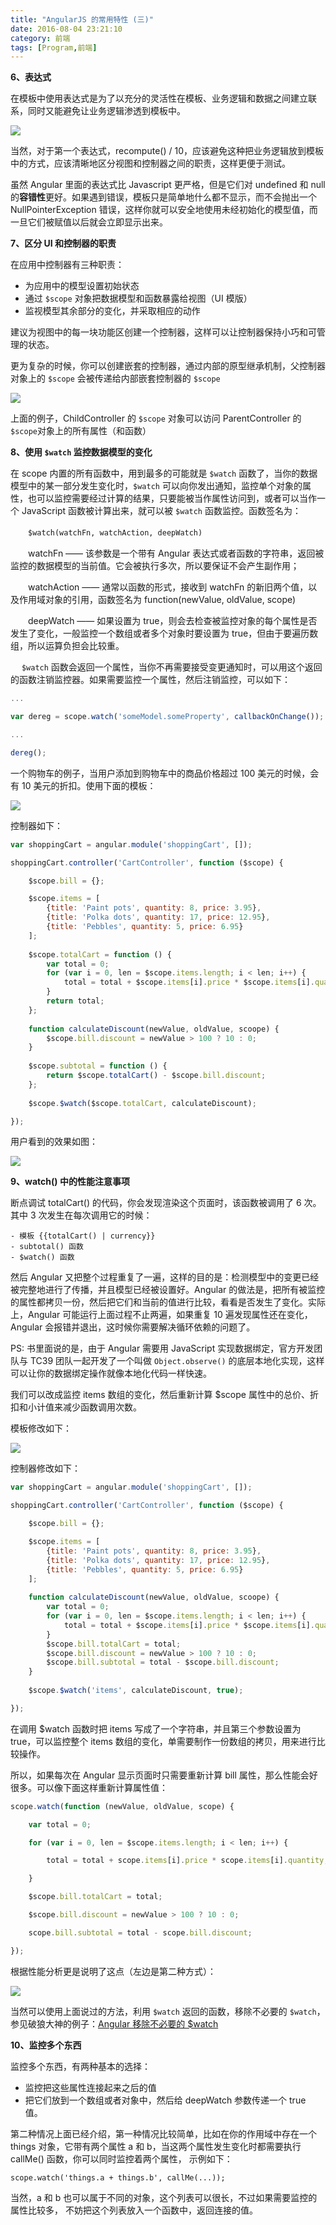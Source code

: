 ```yaml
---
title: "AngularJS 的常用特性 (三)"
date: 2016-08-04 23:21:10
category: 前端
tags: [Program,前端]
---
```

**6、表达式**

在模板中使用表达式是为了以充分的灵活性在模板、业务逻辑和数据之间建立联系，同时又能避免让业务逻辑渗透到模板中。

![](http://p8bc1hri5.bkt.clouddn.com/the-normal-characteristic-of-angular-3-1.png)

当然，对于第一个表达式，recompute() / 10，应该避免这种把业务逻辑放到模板中的方式，应该清晰地区分视图和控制器之间的职责，这样更便于测试。

虽然 Angular 里面的表达式比 Javascript 更严格，但是它们对 undefined 和 null 的**容错性**更好。如果遇到错误，模板只是简单地什么都不显示，而不会抛出一个 NullPointerException 错误，这样你就可以安全地使用未经初始化的模型值，而一旦它们被赋值以后就会立即显示出来。

**7、区分 UI 和控制器的职责**

在应用中控制器有三种职责：

- 为应用中的模型设置初始状态
- 通过 `$scope` 对象把数据模型和函数暴露给视图（UI 模版）
- 监视模型其余部分的变化，并采取相应的动作

建议为视图中的每一块功能区创建一个控制器，这样可以让控制器保持小巧和可管理的状态。

更为复杂的时候，你可以创建嵌套的控制器，通过内部的原型继承机制，父控制器对象上的 `$scope` 会被传递给内部嵌套控制器的 `$scope`

![](http://p8bc1hri5.bkt.clouddn.com/the-normal-characteristic-of-angular-3-2.png)

上面的例子，ChildController 的 `$scope` 对象可以访问 ParentController 的 `$scope`对象上的所有属性（和函数）

**8、使用 `$watch` 监控数据模型的变化**

在 scope 内置的所有函数中，用到最多的可能就是 `$watch` 函数了，当你的数据模型中的某一部分发生变化时，`$watch` 可以向你发出通知，监控单个对象的属性，也可以监控需要经过计算的结果，只要能被当作属性访问到，或者可以当作一个 JavaScript 函数被计算出来，就可以被 `$watch` 函数监控。函数签名为：

　　`$watch(watchFn, watchAction, deepWatch)`

　　watchFn —— 该参数是一个带有 Angular 表达式或者函数的字符串，返回被监控的数据模型的当前值。它会被执行多次，所以要保证不会产生副作用；

　　watchAction —— 通常以函数的形式，接收到 watchFn 的新旧两个值，以及作用域对象的引用，函数签名为 function(newValue, oldValue, scope)

　　deepWatch —— 如果设置为 true，则会去检查被监控对象的每个属性是否发生了变化，一般监控一个数组或者多个对象时要设置为 true，但由于要遍历数组，所以运算负担会比较重。

 　  `$watch` 函数会返回一个属性，当你不再需要接受变更通知时，可以用这个返回的函数注销监控器。如果需要监控一个属性，然后注销监控，可以如下：

```javascript
...

var dereg = scope.watch('someModel.someProperty', callbackOnChange());

...

dereg();
```

一个购物车的例子，当用户添加到购物车中的商品价格超过 100 美元的时候，会有 10 美元的折扣。使用下面的模板：

![](http://p8bc1hri5.bkt.clouddn.com/the-normal-characteristic-of-angular-3-3.png)

控制器如下：

```javascript
var shoppingCart = angular.module('shoppingCart', []);

shoppingCart.controller('CartController', function ($scope) {

    $scope.bill = {};

    $scope.items = [
        {title: 'Paint pots', quantity: 8, price: 3.95},
        {title: 'Polka dots', quantity: 17, price: 12.95},
        {title: 'Pebbles', quantity: 5, price: 6.95}
    ];
    
    $scope.totalCart = function () {
        var total = 0;
        for (var i = 0, len = $scope.items.length; i < len; i++) {
            total = total + $scope.items[i].price * $scope.items[i].quantity;
        }
        return total;
    };
    
    function calculateDiscount(newValue, oldValue, scoope) {
        $scope.bill.discount = newValue > 100 ? 10 : 0;
    }
    
    $scope.subtotal = function () {
        return $scope.totalCart() - $scope.bill.discount;
    };
    
    $scope.$watch($scope.totalCart, calculateDiscount);

});
```

用户看到的效果如图：

![](http://p8bc1hri5.bkt.clouddn.com/the-normal-characteristic-of-angular-3-4.png)

**9、watch() 中的性能注意事项**

断点调试 totalCart() 的代码，你会发现渲染这个页面时，该函数被调用了 6 次。其中 3 次发生在每次调用它的时候：

```
- 模板 {{totalCart() | currency}}
- subtotal() 函数
- $watch() 函数 
```

然后 Angular 又把整个过程重复了一遍，这样的目的是：检测模型中的变更已经被完整地进行了传播，并且模型已经被设置好。Angular 的做法是，把所有被监控的属性都拷贝一份，然后把它们和当前的值进行比较，看看是否发生了变化。实际上，Angular 可能运行上面过程不止两遍，如果重复 10 遍发现属性还在变化，Angular 会报错并退出，这时候你需要解决循环依赖的问题了。

PS: 书里面说的是，由于 Angular 需要用 JavaScript 实现数据绑定，官方开发团队与 TC39 团队一起开发了一个叫做 `Object.observe()` 的底层本地化实现，这样可以让你的数据绑定操作就像本地化代码一样快速。

我们可以改成监控 items 数组的变化，然后重新计算 $scope 属性中的总价、折扣和小计值来减少函数调用次数。

模板修改如下：

![](http://p8bc1hri5.bkt.clouddn.com/the-normal-characteristic-of-angular-3-5.png)

控制器修改如下：

```javascript
var shoppingCart = angular.module('shoppingCart', []);

shoppingCart.controller('CartController', function ($scope) {

    $scope.bill = {};

    $scope.items = [
        {title: 'Paint pots', quantity: 8, price: 3.95},
        {title: 'Polka dots', quantity: 17, price: 12.95},
        {title: 'Pebbles', quantity: 5, price: 6.95}
    ];
    
    function calculateDiscount(newValue, oldValue, scoope) {
        var total = 0;
        for (var i = 0, len = $scope.items.length; i < len; i++) {
            total = total + $scope.items[i].price * $scope.items[i].quantity;
        }
        $scope.bill.totalCart = total;
        $scope.bill.discount = newValue > 100 ? 10 : 0;
        $scope.bill.subtotal = total - $scope.bill.discount;
    }
    
    $scope.$watch('items', calculateDiscount, true);

});
```



在调用 $watch 函数时把 items 写成了一个字符串，并且第三个参数设置为 true，可以监控整个 items 数组的变化，单需要制作一份数组的拷贝，用来进行比较操作。

所以，如果每次在 Angular 显示页面时只需要重新计算 bill 属性，那么性能会好很多。可以像下面这样重新计算属性值：

```javascript
scope.watch(function (newValue, oldValue, scope) {

    var total = 0;

    for (var i = 0, len = $scope.items.length; i < len; i++) {

        total = total + scope.items[i].price * scope.items[i].quantity;

    }

    $scope.bill.totalCart = total;

    $scope.bill.discount = newValue > 100 ? 10 : 0;

    scope.bill.subtotal = total - scope.bill.discount;

});
```

根据性能分析更是说明了这点（左边是第二种方式）：

![](http://p8bc1hri5.bkt.clouddn.com/the-normal-characteristic-of-angular-3-6.png)

当然可以使用上面说过的方法，利用 `$watch` 返回的函数，移除不必要的 `$watch`，参见破狼大神的例子：[Angular 移除不必要的 $watch](https://www.cnblogs.com/whitewolf/p/angularjs-remove-unused-watch.html)

**10、监控多个东西**

监控多个东西，有两种基本的选择：

- 监控把这些属性连接起来之后的值
- 把它们放到一个数组或者对象中，然后给 deepWatch 参数传递一个 true 值。


第二种情况上面已经介绍，第一种情况比较简单，比如在你的作用域中存在一个 things 对象，它带有两个属性 a 和 b，当这两个属性发生变化时都需要执行 callMe() 函数，你可以同时监控着两个属性， 示例如下：

```
scope.watch('things.a + things.b', callMe(...));
```

当然，a 和 b 也可以属于不同的对象，这个列表可以很长，不过如果需要监控的属性比较多， 不妨把这个列表放入一个函数中，返回连接的值。